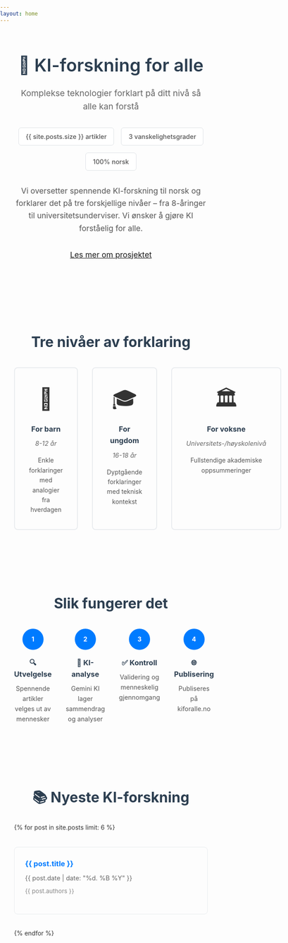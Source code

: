 ```yaml
---
layout: home
---
```


<div class="hero">
  <div class="hero-content">
    <h1>🧠 KI-forskning for alle</h1>
    <p class="lead">Komplekse teknologier forklart på ditt nivå så alle kan forstå</p>
    <div class="hero-badges">
      <span class="badge">{{ site.posts.size }} artikler</span>
      <span class="badge">3 vanskelighetsgrader</span>
      <span class="badge">100% norsk</span>
    </div>
    <div class="hero-description">
      <p>Vi oversetter spennende KI-forskning til norsk og forklarer det på tre forskjellige nivåer – fra 8-åringer til universitetsunderviser. Vi ønsker å gjøre KI forståelig for alle.</p>
      <p style="margin-top: 2rem;"><a href="/om-oss/">Les mer om prosjektet</a></p>
    </div>
  </div>
</div>

<section class="levels">
  <h2>Tre nivåer av forklaring</h2>
  <div class="level-grid">
    <div class="level-item">
      <div class="level-emoji">🧒</div>
      <h3>For barn</h3>
      <p class="level-age">8-12 år</p>
      <p>Enkle forklaringer med analogier fra hverdagen</p>
    </div>
    <div class="level-item">
      <div class="level-emoji">🎓</div>
      <h3>For ungdom</h3>
      <p class="level-age">16-18 år</p>
      <p>Dyptgående forklaringer med teknisk kontekst</p>
    </div>
    <div class="level-item">
      <div class="level-emoji">🏛️</div>
      <h3>For voksne</h3>
      <p class="level-age">Universitets-/høyskolenivå</p>
      <p>Fullstendige akademiske oppsummeringer</p>
    </div>
  </div>
</section>

<section class="how-it-works">
  <h2>Slik fungerer det</h2>
  <div class="steps">
    <div class="step">
      <span class="step-number">1</span>
      <div class="step-content">
        <h3>🔍 Utvelgelse</h3>
        <p>Spennende artikler velges ut av mennesker</p>
      </div>
    </div>
    <div class="step">
      <span class="step-number">2</span>
      <div class="step-content">
        <h3>🤖 KI-analyse</h3>
        <p>Gemini KI lager sammendrag og analyser</p>
      </div>
    </div>
    <div class="step">
      <span class="step-number">3</span>
      <div class="step-content">
        <h3>✅ Kontroll</h3>
        <p>Validering og menneskelig gjennomgang</p>
      </div>
    </div>
    <div class="step">
      <span class="step-number">4</span>
      <div class="step-content">
        <h3>🌐 Publisering</h3>
        <p>Publiseres på kiforalle.no</p>
      </div>
    </div>
  </div>
</section>

<section class="latest-posts">
  <h2>📚 Nyeste KI-forskning</h2>
  <div class="posts-grid">
    {% for post in site.posts limit: 6 %}
      <div class="post-card">
        <h3><a href="{{ post.url }}">{{ post.title }}</a></h3>
        <p class="post-meta">{{ post.date | date: "%d. %B %Y" }}</p>
        <p class="post-authors">{{ post.authors }}</p>
      </div>
    {% endfor %}
  </div>
</section>


<style>
/* Reset and base styles */
* {
  box-sizing: border-box;
}

body {
  font-family: -apple-system, BlinkMacSystemFont, 'Segoe UI', Roboto, sans-serif;
  line-height: 1.6;
  color: #333;
  margin: 0;
  padding: 0;
}

/* Hero section */
.hero {
  padding: 3rem 2rem;
  text-align: center;
}

.hero h1 {
  font-size: 2.5rem;
  margin: 0 0 1rem 0;
  font-weight: 600;
  color: #2c3e50;
}

.hero .lead {
  font-size: 1.2rem;
  margin: 0 0 2rem 0;
  color: #666;
}

.hero-badges {
  display: flex;
  justify-content: center;
  gap: 1rem;
  flex-wrap: wrap;
  margin-bottom: 2rem;
}

.hero-description {
  max-width: 800px;
  margin: 0 auto;
}

.hero-description p {
  font-size: 1.1rem;
  color: #555;
  line-height: 1.6;
}

.badge {
  background: white;
  padding: 0.5rem 1rem;
  border-radius: 6px;
  font-size: 0.9rem;
  font-weight: 500;
  color: #555;
  border: 1px solid #dee2e6;
}

/* Sections */
section {
  padding: 3rem 2rem;
  max-width: 1200px;
  margin: 0 auto;
}

section h2 {
  font-size: 2rem;
  margin-bottom: 2rem;
  text-align: center;
  color: #2c3e50;
}

.intro {
  text-align: center;
}

.intro p {
  font-size: 1.1rem;
  max-width: 800px;
  margin: 0 auto;
  color: #555;
}

/* Levels section */
.levels {
}

.level-grid {
  display: grid;
  grid-template-columns: repeat(3, 1fr);
  gap: 2rem;
  margin-top: 2rem;
}

.level-item {
  text-align: center;
  padding: 2rem;
  border: 2px solid #e9ecef;
  border-radius: 8px;
  transition: border-color 0.3s ease;
}

.level-item:hover {
  border-color: #007bff;
}

.level-emoji {
  font-size: 3rem;
  margin-bottom: 1rem;
}

.level-item h3 {
  margin: 0 0 0.5rem 0;
  color: #2c3e50;
}

.level-age {
  font-size: 0.9rem;
  color: #666;
  font-style: italic;
  margin: 0 0 1rem 0;
}

.level-item p:last-child {
  margin: 0;
  color: #555;
}

/* How it works section */
.how-it-works {
}

.steps {
  display: grid;
  grid-template-columns: repeat(4, 1fr);
  gap: 2rem;
  margin-top: 2rem;
}

.step {
  text-align: center;
}

.step-number {
  display: inline-block;
  width: 3rem;
  height: 3rem;
  background: #007bff;
  color: white;
  border-radius: 50%;
  line-height: 3rem;
  font-weight: bold;
  margin-bottom: 1rem;
}

.step-content h3 {
  margin: 0 0 0.5rem 0;
  color: #2c3e50;
}

.step-content p {
  margin: 0;
  color: #555;
  font-size: 0.9rem;
}

/* Latest posts section */
.latest-posts {
}

.posts-grid {
  display: grid;
  grid-template-columns: repeat(auto-fit, minmax(300px, 1fr));
  gap: 2rem;
  margin-top: 2rem;
}

.post-card {
  border: 1px solid #e9ecef;
  border-radius: 8px;
  padding: 1.5rem;
  transition: box-shadow 0.3s ease;
}

.post-card:hover {
  box-shadow: 0 4px 8px rgba(0, 0, 0, 0.1);
}

.post-card h3 {
  margin: 0 0 0.5rem 0;
}

.post-card h3 a {
  color: #007bff;
  text-decoration: none;
}

.post-card h3 a:hover {
  text-decoration: underline;
}

.post-meta {
  color: #666;
  font-size: 0.9rem;
  margin: 0 0 0.5rem 0;
}

.post-authors {
  color: #888;
  font-size: 0.85rem;
  margin: 0 0 1rem 0;
}

.post-levels {
  display: flex;
  gap: 0.5rem;
}

.level-tag {
  background: #f8f9fa;
  padding: 0.25rem 0.5rem;
  border-radius: 4px;
  font-size: 0.8rem;
  border: 1px solid #dee2e6;
}


/* Responsive design */
@media (max-width: 768px) {
  .hero h1 {
    font-size: 2rem;
  }
  
  .hero .lead {
    font-size: 1.1rem;
  }
  
  .hero-badges {
    flex-direction: column;
    align-items: center;
  }
  
  section {
    padding: 2rem 1rem;
  }
  
  section h2 {
    font-size: 1.5rem;
  }
  
  .level-grid {
    grid-template-columns: 1fr;
    gap: 1rem;
  }
  
  .steps {
    grid-template-columns: 1fr;
  }
  
  .posts-grid {
    grid-template-columns: 1fr;
  }
  
}
</style>